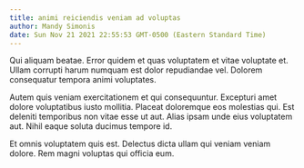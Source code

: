 ```yaml
---
title: animi reiciendis veniam ad voluptas
author: Mandy Simonis
date: Sun Nov 21 2021 22:55:53 GMT-0500 (Eastern Standard Time)
---
```

Qui aliquam beatae. Error quidem et quas voluptatem et vitae voluptate et. Ullam corrupti harum numquam est dolor repudiandae vel. Dolorem consequatur tempora animi voluptates.

 Autem quis veniam exercitationem et qui consequuntur. Excepturi amet dolore voluptatibus iusto mollitia. Placeat doloremque eos molestias qui. Est deleniti temporibus non vitae esse ut aut. Alias ipsam unde eius voluptatem aut. Nihil eaque soluta ducimus tempore id.

 Et omnis voluptatem quis est. Delectus dicta ullam qui veniam veniam dolore. Rem magni voluptas qui officia eum.